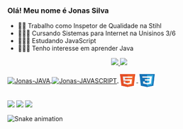 ### Olá! Meu nome é Jonas Silva

- 👷🏽 Trabalho como Inspetor de Qualidade na Stihl
- 👨🏽‍🎓 Cursando Sistemas para Internet na Unisinos 3/6
- 👨🏽‍💻 Estudando JavaScript
- 👨🏽‍💻 Tenho interesse em aprender Java


<div align="center">
  <a href="https://github.com/jonas-amilton">
  <img width="48%" src="https://github-readme-stats.vercel.app/api?username=jonas-amilton&show_icons=true&theme=dark&include_all_commits=true&count_private=true"/>
  <img width="48%" src="https://github-readme-stats.vercel.app/api/top-langs/?username=jonas-amilton&layout=compact&langs_count=7&theme=dark"/>
</div>
  
<div style="display: inline_block"><br>
  <img align="center" alt="Jonas-JAVA" height="30" width="40" src="https://cdn.jsdelivr.net/gh/devicons/devicon/icons/java/java-original-wordmark.svg"/>
  <img align="center" alt="Jonas-JAVASCRIPT" height="30" width="40" src="https://cdn.jsdelivr.net/gh/devicons/devicon/icons/javascript/javascript-original.svg" />
  <img align="center" alt="Jonas-HTML" height="30" width="40" src="https://raw.githubusercontent.com/devicons/devicon/master/icons/html5/html5-original.svg">
  <img align="center" alt="Jonas-CSS" height="30" width="40" src="https://raw.githubusercontent.com/devicons/devicon/master/icons/css3/css3-original.svg">
</div>
  
  ##
  
<div> 
 <a href="https://www.instagram.com/tech.jonas/" target="_blank"><img src="https://img.shields.io/badge/Instagram-E4405F?style=for-the-badge&logo=instagram&logoColor=white"  target="_blank"></a>
 <a href = "mailto:jonas_profissional@outlook.com"><img src="https://img.shields.io/badge/Microsoft_Outlook-0078D4?style=for-the-badge&logo=microsoft-outlook&logoColor=white"  target="_blank"></a>
 <a href="https://www.linkedin.com/in/xjonas117/" target="_blank"><img src="https://img.shields.io/badge/-LinkedIn-%230077B5?style=for-the-badge&logo=linkedin&logoColor=white"  target="_blank"></a> 
 
  ![Snake animation](https://github.com/jonas-amilton/jonas-amilton/blob/output/github-contribution-grid-snake.svg)
</div> 
